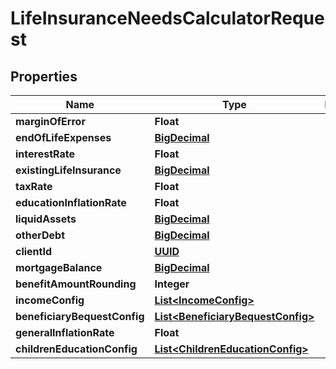 
# LifeInsuranceNeedsCalculatorRequest

## Properties
Name | Type | Description | Notes
------------ | ------------- | ------------- | -------------
**marginOfError** | **Float** |  |  [optional]
**endOfLifeExpenses** | [**BigDecimal**](BigDecimal.md) |  |  [optional]
**interestRate** | **Float** |  | 
**existingLifeInsurance** | [**BigDecimal**](BigDecimal.md) |  |  [optional]
**taxRate** | **Float** |  |  [optional]
**educationInflationRate** | **Float** |  |  [optional]
**liquidAssets** | [**BigDecimal**](BigDecimal.md) |  |  [optional]
**otherDebt** | [**BigDecimal**](BigDecimal.md) |  |  [optional]
**clientId** | [**UUID**](UUID.md) |  |  [optional]
**mortgageBalance** | [**BigDecimal**](BigDecimal.md) |  |  [optional]
**benefitAmountRounding** | **Integer** |  |  [optional]
**incomeConfig** | [**List&lt;IncomeConfig&gt;**](IncomeConfig.md) |  |  [optional]
**beneficiaryBequestConfig** | [**List&lt;BeneficiaryBequestConfig&gt;**](BeneficiaryBequestConfig.md) |  |  [optional]
**generalInflationRate** | **Float** |  |  [optional]
**childrenEducationConfig** | [**List&lt;ChildrenEducationConfig&gt;**](ChildrenEducationConfig.md) |  |  [optional]



